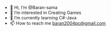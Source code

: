 - 👋 Hi, I’m @Baran-sama
- 👀 I’m interested in Creating Games
- 🌱 I’m currently learning C#-Java
- 📫 How to reach me baran2004pc@gmail.com

